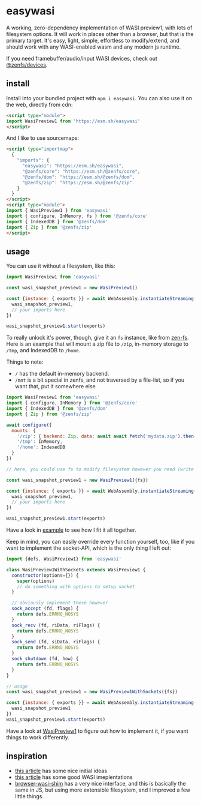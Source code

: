# easywasi

A working, zero-dependency implementation of WASI preview1, with lots of filesystem options. It will work in places other than a browser, but that is the primary target. It's easy, light, simple, effortless to modify/extend, and should work with any WASI-enabled wasm and any modern js runtime.

If you need framebuffer/audio/input WASI devices, check out [@zenfs/devices](https://github.com/zen-fs/devices).

## install

Install into your bundled project with `npm i easywasi`. You can also use it on the web, directly from cdn:

```html
<script type="module">
import WasiPreview1 from 'https://esm.sh/easywasi'
</script>
```

And I like to use sourcemaps:
```html
<script type="importmap">
  {
    "imports": {
      "easywasi": "https://esm.sh/easywasi",
      "@zenfs/core": "https://esm.sh/@zenfs/core",
      "@zenfs/dom": "https://esm.sh/@zenfs/dom",
      "@zenfs/zip": "https://esm.sh/@zenfs/zip"
    }
  }
</script>
<script type="module">
import { WasiPreview1 } from 'easywasi'
import { configure, InMemory, fs } from '@zenfs/core'
import { IndexedDB } from '@zenfs/dom'
import { Zip } from '@zenfs/zip'
</script>
```


## usage

You can use it without a filesystem, like this:

```js
import WasiPreview1 from 'easywasi'

const wasi_snapshot_preview1 = new WasiPreview1()

const {instance: { exports }} = await WebAssembly.instantiateStreaming(fetch('example.wasm'), {
  wasi_snapshot_preview1,
  // your imports here
})

wasi_snapshot_preview1.start(exports)
```

To really unlock it's power, though, give it an `fs` instance, like from [zen-fs](https://github.com/zen-fs/core). Here is an example that will mount a zip file to `/zip`, in-memory storage to `/tmp`, and IndexedDB to `/home`.

Things to note:

- `/` has the default in-memory backend.
- `/mnt` is a bit special in zenfs, and not traversed by a file-list, so if you want that, put it somewhere else

```js
import WasiPreview1 from 'easywasi'
import { configure, InMemory } from '@zenfs/core'
import { IndexedDB } from '@zenfs/dom'
import { Zip } from '@zenfs/zip'

await configure({
  mounts: {
    '/zip': { backend: Zip, data: await await fetch('mydata.zip').then(r => r.arrayBuffer()) },
    '/tmp': InMemory,
    '/home': IndexedDB
  }
})

// here, you could use fs to modify filesystem however you need (write files, make directories, etc)

const wasi_snapshot_preview1 = new WasiPreview1({fs})

const {instance: { exports }} = await WebAssembly.instantiateStreaming(fetch('example.wasm'), {
  wasi_snapshot_preview1,
  // your imports here
})

wasi_snapshot_preview1.start(exports)
```

Have a look in [example](docs) to see how I fit it all together.

Keep in mind, you can easily override every function yourself, too, like if you want to implement the socket-API, which is the only thing I left out:

```js
import {defs, WasiPreview1} from 'easywasi'

class WasiPreview1WithSockets extends WasiPreview1 {
  constructor(options={}) {
    super(options)
    // do something with options to setup socket
  }

  // obviously implement these however
  sock_accept (fd, flags) {
    return defs.ERRNO_NOSYS
  }
  sock_recv (fd, riData, riFlags) {
    return defs.ERRNO_NOSYS
  }
  sock_send (fd, siData, riFlags) {
    return defs.ERRNO_NOSYS
  }
  sock_shutdown (fd, how) {
    return defs.ERRNO_NOSYS
  }
}

// usage
const wasi_snapshot_preview1 = new WasiPreview1WithSockets({fs})

const {instance: { exports }} = await WebAssembly.instantiateStreaming(fetch('example.wasm'), {
  wasi_snapshot_preview1
})
wasi_snapshot_preview1.start(exports)
```

Have a look at [WasiPreview1](./docs/easywasi.js) to figure out how to implement it, if you want things to work differently.


## inspiration

- [this article](https://dev.to/ndesmic/building-a-minimal-wasi-polyfill-for-browsers-4nel) has some nice initial ideas
- [this article](https://twdev.blog/2023/11/wasm_cpp_04/) has some good WASI imeplentations
- [browser-wasi-shim](https://github.com/bjorn3/browser_wasi_shim) has a very nice interface, and this is basically the same in JS, but using more extensible filesystem, and I improved a few little things.

